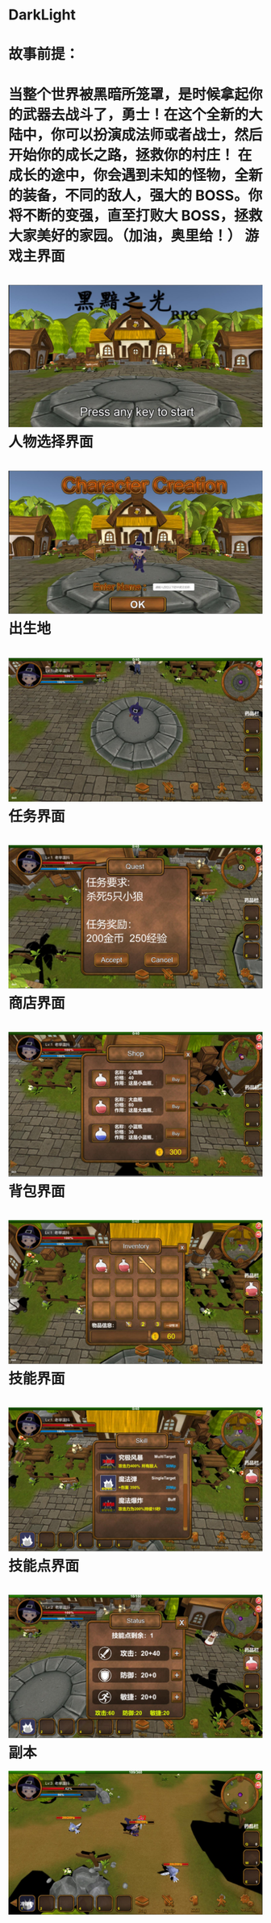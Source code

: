 # DarkLight
故事前提：
===
当整个世界被黑暗所笼罩，是时候拿起你的武器去战斗了，勇士！在这个全新的大陆中，你可以扮演成法师或者战士，然后开始你的成长之路，拯救你的村庄！ 在成长的途中，你会遇到未知的怪物，全新的装备，不同的敌人，强大的 BOSS。你将不断的变强，直至打败大 BOSS，拯救大家美好的家园。（加油，奥里给！）
游戏主界面
===
![img](https://github.com/Luzhenkun123/DarkLight/blob/main/Main.jpg)
人物选择界面
===
![img](https://github.com/Luzhenkun123/DarkLight/blob/main/Choose.jpg)
出生地
===
![img](https://github.com/Luzhenkun123/DarkLight/blob/main/Home.jpg)
任务界面
===
![img](https://github.com/Luzhenkun123/DarkLight/blob/main/Mission.jpg)
商店界面
===
![img](https://github.com/Luzhenkun123/DarkLight/blob/main/Store.jpg)
背包界面
===
![img](https://github.com/Luzhenkun123/DarkLight/blob/main/Inventory.jpg)
技能界面
===
![img](https://github.com/Luzhenkun123/DarkLight/blob/main/Skill.jpg)
技能点界面
===
![img](https://github.com/Luzhenkun123/DarkLight/blob/main/SkillPoint.jpg)
副本
===
![img](https://github.com/Luzhenkun123/DarkLight/blob/main/Instance%20zones.jpg)
